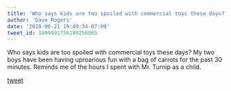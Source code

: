 ```yaml
---
title: 'Who says kids are too spoiled with commercial toys these days? My two boys...'
author: 'Dave Rogers'
date: '2018-06-21 19:49:34-07:00'
tweet_id: 1009991756199256065
---
```

Who says kids are too spoiled with commercial toys these days? My two boys have been having uproarious fun with a bag of carrots for the past 30 minutes. Reminds me of the hours I spent with Mr. Turnip as a child.

[tweet](https://twitter.com/yukondude/status/1009991756199256065)